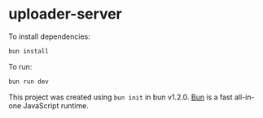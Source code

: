 # uploader-server

To install dependencies:

```bash
bun install
```

To run:

```bash
bun run dev
```

This project was created using `bun init` in bun v1.2.0. [Bun](https://bun.sh) is a fast all-in-one JavaScript runtime.
